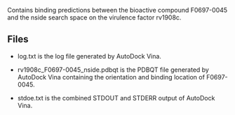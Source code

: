 Contains binding predictions between the bioactive compound F0697-0045 and the nside search space on the virulence factor rv1908c.

## Files

- log.txt is the log file generated by AutoDock Vina.

- rv1908c_F0697-0045_nside.pdbqt is the PDBQT file generated by AutoDock Vina containing the orientation and binding location of F0697-0045.

- stdoe.txt is the combined STDOUT and STDERR output of AutoDock Vina.

